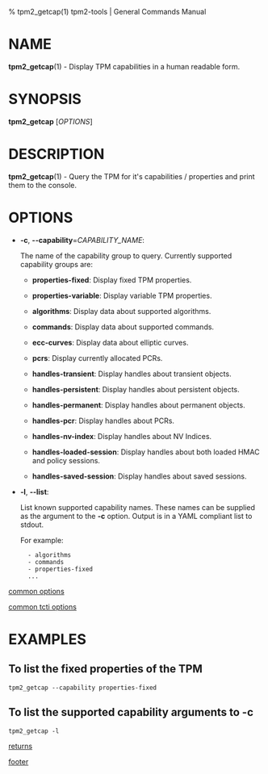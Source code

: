 % tpm2_getcap(1) tpm2-tools | General Commands Manual

# NAME

**tpm2_getcap**(1) - Display TPM capabilities in a human readable form.

# SYNOPSIS

**tpm2_getcap** [*OPTIONS*]

# DESCRIPTION

**tpm2_getcap**(1) - Query the TPM for it's capabilities / properties and print them to the console.

# OPTIONS

  * **-c**, **\--capability**=_CAPABILITY\_NAME_:

    The name of the capability group to query.
    Currently supported capability groups are:

    * **properties-fixed**:
      Display fixed TPM properties.

    * **properties-variable**:
      Display variable TPM properties.

    * **algorithms**:
      Display data about supported algorithms.

    * **commands**:
      Display data about supported commands.

    * **ecc-curves**:
      Display data about elliptic curves.

    * **pcrs**:
      Display currently allocated PCRs.

    * **handles-transient**:
      Display handles about transient objects.

    * **handles-persistent**:
      Display handles about persistent objects.

    * **handles-permanent**:
      Display handles about permanent objects.

    * **handles-pcr**:
      Display handles about PCRs.

    * **handles-nv-index**:
      Display handles about NV Indices.

    * **handles-loaded-session**:
      Display handles about both loaded HMAC and policy sessions.

    * **handles-saved-session**:
      Display handles about saved sessions.

  * **-l**, **\--list**:

    List known supported capability names. These names can be
    supplied as the argument to the **-c** option. Output is in a
    YAML compliant list to stdout.

    For example:
    ```
      - algorithms
      - commands
      - properties-fixed
      ...
    ```

[common options](common/options.md)

[common tcti options](common/tcti.md)

# EXAMPLES

## To list the fixed properties of the TPM
```
tpm2_getcap --capability properties-fixed
```

## To list the supported capability arguments to **-c**
```
tpm2_getcap -l
```

[returns](common/returns.md)

[footer](common/footer.md)
